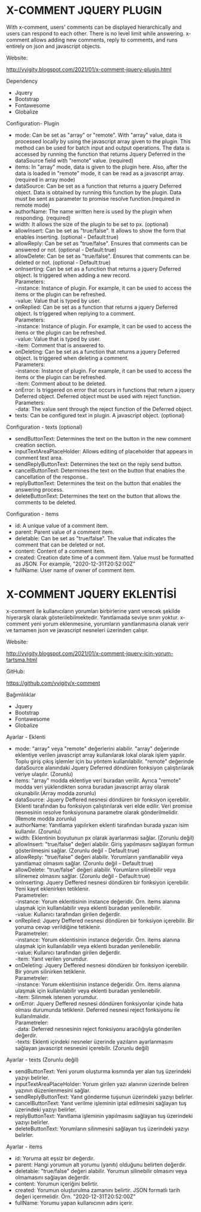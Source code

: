 # X-COMMENT JQUERY PLUGIN

With x-comment, users' comments can be displayed hierarchically and users can respond to each other. There is no level limit while answering. x-comment allows adding new comments, reply to comments, and runs entirely on json and javascript objects.

Website:

http://vyigity.blogspot.com/2021/01/x-comment-jquery-plugin.html

Dependency

* Jquery
* Bootstrap
* Fontawesome
* Globalize

Configuration- Plugin

* mode: Can be set as "array" or "remote". With "array" value, data is processed locally by using the javascript array given to the plugin. This method can be used for batch input and output operations. The data is accessed by running the function that returns Jquery Deferred in the dataSource field with "remote" value. (required)
* items: In "array" mode, data is given to the plugin here. Also, after the data is loaded in "remote" mode, it can be read as a javascript array.(required in array mode)
* dataSource: Can be set as a function that returns a jquery Deferred object. Data is obtained by running this function by the plugin. Data must be sent as parameter to promise resolve function.(required in remote mode)
* authorName: The name written here is used by the plugin when responding. (required)
* width: It allows the size of the plugin to be set to px. (optional)
* allowInsert: Can be set as "true/false". It allows to show the form that enables inserting. (optional - Default:true)
* allowReply: Can be set as "true/false". Ensures that comments can be answered or not. (optional - Default:true)
* allowDelete: Can be set as "true/false". Ensures that comments can be deleted or not. (optional - Default:true)
* onInserting: Can be set as a function that returns a jquery Deferred object. Is triggered when adding a new record.</br>
    Parameters:</br>
        -instance: Instance of plugin. For example, it can be used to access the items or the plugin can be refreshed.</br>
        -value: Value that is typed by user.
* onReplied: Can be set as a function that returns a jquery Deferred object. Is triggered when replying to a comment.</br>
    Parameters:</br>
        -instance: Instance of plugin. For example, it can be used to access the items or the plugin can be refreshed.</br>
        -value: Value that is typed by user.</br>
        -item: Comment that is answered to.
* onDeleting: Can be set as a function that returns a jquery Deferred object. Is triggered  when deleting a comment.</br>
    Parameters:</br> 
        -instance: Instance of plugin. For example, it can be used to access the items or the plugin can be refreshed.</br>
        -item: Comment about to be deleted.
* onError: Is triggered on error that occurs in functions that return a jquery Deferred object. Deferred object must be used with reject function.</br>
    Parameters: </br>
        -data: The value sent through the reject function of the Deferred object.
* texts: Can be configured text in plugin. A javascript object. (optional)

Configuration - texts (optional)

* sendButtonText: Determines the text on the button in the new comment creation section.
* inputTextAreaPlaceHolder: Allows editing of placeholder that appears in comment text area.
* sendReplyButtonText: Determines the text on the reply send button.
* cancelButtonText: Determines the text on the button that enables the cancellation of the response..
* replyButtonText: Determines the text on the button that enables the answering process.
* deleteButtonText: Determines the text on the button that allows the comments to be deleted.

Configuration - items 

* id: A unique value of a comment item.
* parent: Parent value of a comment item.
* deletable: Can be set as "true/false". The value that indicates the comment that can be deleted or not.
* content: Content of a comment item.
* created: Creation date time of a comment item. Value must be formatted as JSON. For example, "2020-12-31T20:52:00Z"
* fullName: User name of owner of comment item.

# X-COMMENT JQUERY EKLENTİSİ

x-comment ile kullanıcıların yorumları birbirlerine yanıt verecek şekilde hiyerarşik olarak gösterilebilmektedir. Yanıtlamada seviye sınırı yoktur. x-comment yeni yorum eklenmesine, yorumların yanıtlanmasına olanak verir ve tamamen json ve javascript nesneleri üzerinden çalışır.

Website:

http://vyigity.blogspot.com/2021/01/x-comment-jquery-icin-yorum-tartsma.html

GitHub:

https://github.com/vyigity/x-comment

Bağımlılıklar

* Jquery
* Bootstrap
* Fontawesome
* Globalize

Ayarlar - Eklenti

* mode: "array" veya "remote" değerlerini alabilir. "array" değerinde eklentiye verilen javascript array kullanılarak lokal olarak işlem yapılır. Toplu giriş çıkış işlemler için bu yöntem kullanılabilir. "remote" değerinde dataSource alanındaki Jquery Deferred döndüren fonksiyon çalıştırılarak veriye ulaşılır. (Zorunlu)
* items: "array" modda eklentiye veri buradan verilir. Ayrıca "remote" modda veri yüklendikten sonra buradan javascript array olarak okunabilir.(Array modda zorunlu)
* dataSource: Jquery Deffered nesnesi döndüren bir fonksiyon içerebilir. Eklenti tarafından bu fonksiyon çalıştırılarak veri elde edilir. Veri promise nesnesinin resolve fonksiyonuna parametre olarak gönderilmelidir.(Remote modda zorunlu)
* authorName: Yanıtlama yapılırken eklenti tarafından burada yazan isim kullanılır. (Zorunlu)
* width: Eklentinin boyutunun px olarak ayarlanması sağlar. (Zorunlu değil)
* allowInsert: "true/false" değeri alabilir. Giriş yapılmasını sağlayan formun gösterilmesini sağlar. (Zorunlu değil - Default:true)
* allowReply: "true/false" değeri alabilir. Yorumların yanıtlanabilir veya yanıtlamaz olmasını sağlar. (Zorunlu değil - Default:true)
* allowDelete: "true/false" değeri alabilir. Yorumların silinebilir veya silinemez olmasını sağlar. (Zorunlu değil - Default:true)
* onInserting: Jquery Deffered nesnesi döndüren bir fonksiyon içerebilir. Yeni kayıt eklenirken tetiklenir.</br>
    Parametreler: </br>
        -instance: Yorum eklentisinin instance değeridir. Örn. items alanına ulaşmak için kullanılabilir veya eklenti buradan yenilenebilir.</br>
        -value: Kullanıcı tarafından girilen değerdir.
* onReplied: Jquery Deffered nesnesi döndüren bir fonksiyon içerebilir. Bir yoruma cevap verildiğine tetiklenir.</br>
    Parametreler: </br>
        -instance: Yorum eklentisinin instance değeridir. Örn. items alanına ulaşmak için kullanılabilir veya eklenti buradan yenilenebilir.</br>
        -value: Kullanıcı tarafından girilen değerdir.</br>
        -item: Yanıt verilen yorumdur.
* onDeleting: Jquery Deffered nesnesi döndüren bir fonksiyon içerebilir. Bir yorum silinirken tetiklenir.</br>
    Parametreler: </br>
        -instance: Yorum eklentisinin instance değeridir. Örn. items alanına ulaşmak için kullanılabilir veya eklenti buradan yenilenebilir.</br>
        -item: Silinmek istenen yorumdur.
* onError: Jquery Deffered nesnesi döndüren fonksiyonlar içinde hata olması durumunda tetiklenir. Deferred nesnesi reject fonksiyonu ile kullanılmalıdır.</br>
    Parametreler: </br>
        -data: Deferred nesnesinin reject fonksiyonu aracılığıyla gönderilen değerdir.</br>
        -texts: Eklenti içindeki nesneler üzerinde yazıların ayarlanmasını sağlayan javascript nesnesini içerebilir. (Zorunlu değil)
        
Ayarlar - texts (Zorunlu değil)

* sendButtonText: Yeni yorum oluşturma kısmında yer alan tuş üzerindeki yazıyı belirler.
* inputTextAreaPlaceHolder: Yorum girilen yazı alanının üzerinde beliren yazının düzenlenmesini sağlar.
* sendReplyButtonText: Yanıt gönderme tuşunun üzerindeki yazıyı belirler.
* cancelButtonText: Yanıt verilme işleminin iptal edilmesini sağlayan tuş üzerindeki yazıyı belirler.
* replyButtonText: Yanıtlama işleminin yapılmasını sağlayan tuş üzerindeki yazıyı belirler.
* deleteButtonText: Yorumların silinmesini sağlayan tuş üzerindeki yazıyı belirler.

Ayarlar - items 

* id: Yoruma ait eşsiz bir değerdir.
* parent: Hangi yorumun alt yorumu (yanıtı) olduğunu belirten değerdir.
* deletable: "true/false" değeri alabilir. Yorumun silinebilir olmasını veya olmamasını sağlayan değerdir.
* content: Yorumun içeriğini belirtir.
* created: Yorumun oluşturulma zamanını belirtir. JSON formatlı tarih değeri içermelidir. Örn. "2020-12-31T20:52:00Z"
* fullName: Yorumu yapan kullanıcının adını içerir.
